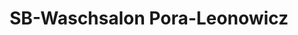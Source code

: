 ---
title: "SB-Waschsalon Pora-Leonowicz"
url: /worms/sb-waschsalon-pora-leonowicz/
shop: Wäscherei
---